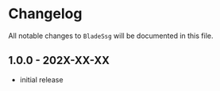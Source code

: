 # Changelog

All notable changes to `BladeSsg` will be documented in this file.

## 1.0.0 - 202X-XX-XX

- initial release
